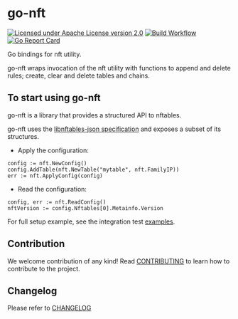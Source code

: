 # go-nft

[![Licensed under Apache License version 2.0](https://img.shields.io/github/license/kubevirt/kubevirt.svg)](https://www.apache.org/licenses/LICENSE-2.0)
[![Build Workflow](https://github.com/networkplumbing/go-nft/actions/workflows/main.yml/badge.svg)](https://github.com/networkplumbing/go-nft/actions/workflows/main.yml)
[![Go Report Card](https://goreportcard.com/badge/github.com/networkplumbing/go-nft)](https://goreportcard.com/report/github.com/networkplumbing/go-nft)

Go bindings for nft utility.

go-nft wraps invocation of the nft utility with functions to append and delete
rules; create, clear and delete tables and chains.

## To start using go-nft

go-nft is a library that provides a structured API to nftables.

go-nft uses the [libnftables-json specification](https://www.mankier.com/5/libnftables-json)
and exposes a subset of its structures.

- Apply the configuration:
```golang
config := nft.NewConfig()
config.AddTable(nft.NewTable("mytable", nft.FamilyIP))
err := nft.ApplyConfig(config)
```

- Read the configuration:
```golang
config, err := nft.ReadConfig()
nftVersion := config.Nftables[0].Metainfo.Version
```

For full setup example, see the integration test [examples](tests/example_test.go).

## Contribution

We welcome contribution of any kind!
Read [CONTRIBUTING](CONTRIBUTING.md) to learn how to contribute to the project.

## Changelog

Please refer to [CHANGELOG](CHANGELOG)

